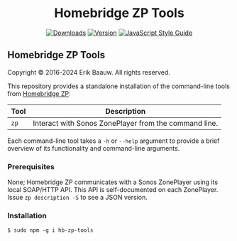 <span align="center">

# Homebridge ZP Tools
[![Downloads](https://img.shields.io/npm/dt/hb-zp-tools.svg)](https://www.npmjs.com/package/hb-zp-tools)
[![Version](https://img.shields.io/npm/v/hb-zp-tools.svg)](https://www.npmjs.com/package/hb-zp-tools)
[![JavaScript Style Guide](https://img.shields.io/badge/code_style-standard-brightgreen.svg)](https://standardjs.com)

</span>

## Homebridge ZP Tools
Copyright © 2016-2024 Erik Baauw. All rights reserved.

This repository provides a standalone installation of the command-line tools from [Homebridge ZP](https://github.com/ebaauw/homebridge-zp):

Tool      | Description
--------- | -----------
`zp `     | Interact with Sonos ZonePlayer from the command line.

Each command-line tool takes a `-h` or `--help` argument to provide a brief overview of its functionality and command-line arguments.

### Prerequisites
None; Homebridge ZP communicates with a Sonos ZonePlayer using its local SOAP/HTTP API.
This API is self-documented on each ZonePlayer.
Issue `zp description -S` to see a JSON version.

### Installation
```
$ sudo npm -g i hb-zp-tools
```
